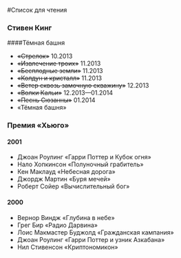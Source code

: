 #Список для чтения

### Стивен Кинг

####Тёмная башня

  * ~~«Стрелок»~~ 10.2013
  * ~~«Извлечение троих»~~ 11.2013
  * ~~«Бесплодные земли»~~ 11.2013
  * ~~«Колдун и кристалл»~~ 11.2013
  * ~~«Ветер сквозь замочную скважину»~~ 12.2013
  * ~~«Волки Кальи»~~ 12.2013—01.2014
  * ~~«Песнь Сюзанны»~~ 01.2014
  * «Тёмная башня»

### Премия «Хьюго»

#### 2001
  * Джоан Роулинг «Гарри Поттер и Кубок огня»
  * Нало Хопкинсон «Полуночный грабитель»
  * Кен Маклауд «Небесная дорога»
  * Джордж Мартин «Буря мечей»
  * Роберт Сойер «Вычислительный бог»

#### 2000
  * Вернор Виндж «Глубина в небе»
  * Грег Бир «Радио Дарвина»
  * Лоис Макмастер Буджолд «Гражданская кампания»
  * Джоан Роулинг «Гарри Поттер и узник Азкабана»
  * Нил Стивенсон «Криптономикон»
